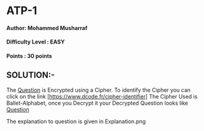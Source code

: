 # ATP-1
#### Author: Mohammed Musharraf 
#### Difficulty Level : EASY
#### Points : 30 points

## SOLUTION:-

The [Question](Decrypted-Question.png) is Encrypted using a Cipher. To identify the Cipher you can click on the link [https://www.dcode.fr/cipher-identifier]
The Cipher Used is Ballet-Alphabet, once you Decrypt it your Decrypted Question looks like [Question](Encrypted-Question.png) 

The explanation to question is given in Explanation.png 
